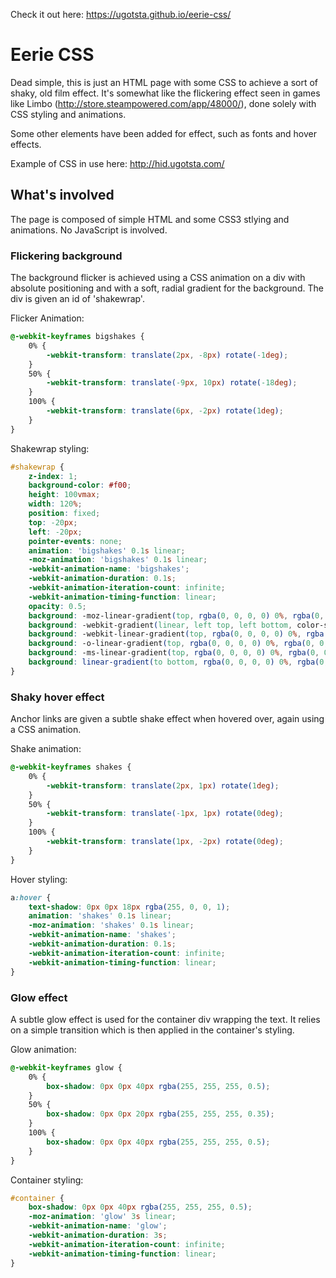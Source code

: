 Check it out here: https://ugotsta.github.io/eerie-css/

# Eerie CSS

Dead simple, this is just an HTML page with some CSS to achieve a sort of shaky, old film effect. It's somewhat like the flickering effect seen in games like Limbo (http://store.steampowered.com/app/48000/), done solely with CSS styling and animations.

Some other elements have been added for effect, such as fonts and hover effects.

Example of CSS in use here:
http://hid.ugotsta.com/

## What's involved

The page is composed of simple HTML and some CSS3 stlying and animations. No JavaScript is involved.

### Flickering background

The background flicker is achieved using a CSS animation on a div with absolute positioning and with a soft, radial gradient for the background. The div is given an id of 'shakewrap'.

Flicker Animation:
```css
@-webkit-keyframes bigshakes {
    0% {
        -webkit-transform: translate(2px, -8px) rotate(-1deg);
    }
    50% {
        -webkit-transform: translate(-9px, 10px) rotate(-18deg);
    }
    100% {
        -webkit-transform: translate(6px, -2px) rotate(1deg);
    }
}
```

Shakewrap styling:
```css
#shakewrap {
    z-index: 1;
    background-color: #f00;
    height: 100vmax;
    width: 120%;
    position: fixed;
    top: -20px;
    left: -20px;
    pointer-events: none;
    animation: 'bigshakes' 0.1s linear;
    -moz-animation: 'bigshakes' 0.1s linear;
    -webkit-animation-name: 'bigshakes';
    -webkit-animation-duration: 0.1s;
    -webkit-animation-iteration-count: infinite;
    -webkit-animation-timing-function: linear;
    opacity: 0.5;
    background: -moz-linear-gradient(top, rgba(0, 0, 0, 0) 0%, rgba(0, 0, 0, 1) 65%, rgba(0, 0, 0, 1) 100%);
    background: -webkit-gradient(linear, left top, left bottom, color-stop(0%, rgba(0, 0, 0, 0)), color-stop(65%, rgba(0, 0, 0, 1)), color-stop(100%, rgba(0, 0, 0, 1)));
    background: -webkit-linear-gradient(top, rgba(0, 0, 0, 0) 0%, rgba(0, 0, 0, 1) 65%, rgba(0, 0, 0, 1) 100%);
    background: -o-linear-gradient(top, rgba(0, 0, 0, 0) 0%, rgba(0, 0, 0, 1) 65%, rgba(0, 0, 0, 1) 100%);
    background: -ms-linear-gradient(top, rgba(0, 0, 0, 0) 0%, rgba(0, 0, 0, 1) 65%, rgba(0, 0, 0, 1) 100%);
    background: linear-gradient(to bottom, rgba(0, 0, 0, 0) 0%, rgba(0, 0, 0, 1) 65%, rgba(0, 0, 0, 1) 100%);
}
```

### Shaky hover effect

Anchor links are given a subtle shake effect when hovered over, again using a CSS animation.

Shake animation:
```css
@-webkit-keyframes shakes {
    0% {
        -webkit-transform: translate(2px, 1px) rotate(1deg);
    }
    50% {
        -webkit-transform: translate(-1px, 1px) rotate(0deg);
    }
    100% {
        -webkit-transform: translate(1px, -2px) rotate(0deg);
    }
}
```

Hover styling:
```css
a:hover {
    text-shadow: 0px 0px 18px rgba(255, 0, 0, 1);
    animation: 'shakes' 0.1s linear;
    -moz-animation: 'shakes' 0.1s linear;
    -webkit-animation-name: 'shakes';
    -webkit-animation-duration: 0.1s;
    -webkit-animation-iteration-count: infinite;
    -webkit-animation-timing-function: linear;
}
```

### Glow effect

A subtle glow effect is used for the container div wrapping the text. It relies on a simple transition which is then applied in the container's styling.

Glow animation:
```css
@-webkit-keyframes glow {
    0% {
        box-shadow: 0px 0px 40px rgba(255, 255, 255, 0.5);
    }
    50% {
        box-shadow: 0px 0px 20px rgba(255, 255, 255, 0.35);
    }
    100% {
        box-shadow: 0px 0px 40px rgba(255, 255, 255, 0.5);
    }
}
```

Container styling:
```css
#container {
    box-shadow: 0px 0px 40px rgba(255, 255, 255, 0.5);
    -moz-animation: 'glow' 3s linear;
    -webkit-animation-name: 'glow';
    -webkit-animation-duration: 3s;
    -webkit-animation-iteration-count: infinite;
    -webkit-animation-timing-function: linear;
}
```
